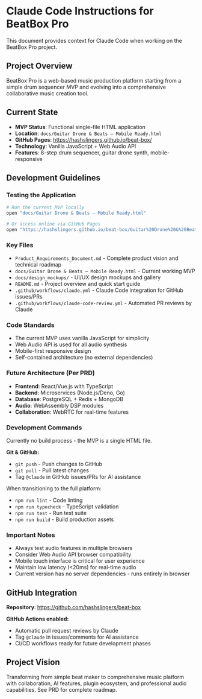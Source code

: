 # Claude Code Instructions for BeatBox Pro

This document provides context for Claude Code when working on the BeatBox Pro project.

## Project Overview

BeatBox Pro is a web-based music production platform starting from a simple drum sequencer MVP and evolving into a comprehensive collaborative music creation tool.

## Current State

- **MVP Status**: Functional single-file HTML application
- **Location**: `docs/Guitar Drone & Beats – Mobile Ready.html`
- **GitHub Pages**: https://hashslingers.github.io/beat-box/
- **Technology**: Vanilla JavaScript + Web Audio API
- **Features**: 8-step drum sequencer, guitar drone synth, mobile-responsive

## Development Guidelines

### Testing the Application
```bash
# Run the current MVP locally
open "docs/Guitar Drone & Beats – Mobile Ready.html"

# Or access online via GitHub Pages
open "https://hashslingers.github.io/beat-box/Guitar%20Drone%20&%20Beats%20%E2%80%93%20Mobile%20Ready.html"
```

### Key Files
- `Product_Requirements_Document.md` - Complete product vision and technical roadmap
- `docs/Guitar Drone & Beats – Mobile Ready.html` - Current working MVP
- `docs/design_mockups/` - UI/UX design mockups and gallery
- `README.md` - Project overview and quick start guide
- `.github/workflows/claude.yml` - Claude Code integration for GitHub issues/PRs
- `.github/workflows/claude-code-review.yml` - Automated PR reviews by Claude

### Code Standards
- The current MVP uses vanilla JavaScript for simplicity
- Web Audio API is used for all audio synthesis
- Mobile-first responsive design
- Self-contained architecture (no external dependencies)

### Future Architecture (Per PRD)
- **Frontend**: React/Vue.js with TypeScript
- **Backend**: Microservices (Node.js/Deno, Go)
- **Database**: PostgreSQL + Redis + MongoDB
- **Audio**: WebAssembly DSP modules
- **Collaboration**: WebRTC for real-time features

### Development Commands
Currently no build process - the MVP is a single HTML file.

**Git & GitHub:**
- `git push` - Push changes to GitHub
- `git pull` - Pull latest changes
- Tag `@claude` in GitHub issues/PRs for AI assistance

When transitioning to the full platform:
- `npm run lint` - Code linting
- `npm run typecheck` - TypeScript validation  
- `npm run test` - Run test suite
- `npm run build` - Build production assets

### Important Notes
- Always test audio features in multiple browsers
- Consider Web Audio API browser compatibility
- Mobile touch interface is critical for user experience
- Maintain low latency (<20ms) for real-time audio
- Current version has no server dependencies - runs entirely in browser

## GitHub Integration

**Repository**: https://github.com/hashslingers/beat-box

**GitHub Actions enabled:**
- Automatic pull request reviews by Claude
- Tag `@claude` in issues/comments for AI assistance
- CI/CD workflows ready for future development phases

## Project Vision

Transforming from simple beat maker to comprehensive music platform with collaboration, AI features, plugin ecosystem, and professional audio capabilities. See PRD for complete roadmap.